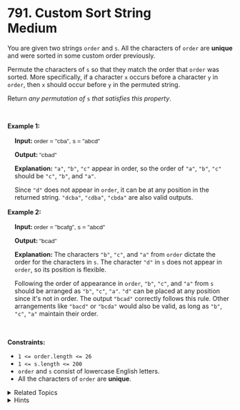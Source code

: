 # 791. Custom Sort String<br> Medium

<p>You are given two strings <code>order</code> and <code>s</code>. All the characters of <code>order</code> are <strong>unique</strong> and were sorted in some custom order previously.</p>

<p>Permute the characters of <code>s</code> so that they match the order that <code>order</code> was sorted. More specifically, if a character <code>x</code> occurs before a character <code>y</code> in <code>order</code>, then <code>x</code> should occur before <code>y</code> in the permuted string.</p>

<p>Return <em>any permutation of </em><code>s</code><em> that satisfies this property</em>.</p>

<p>&nbsp;</p>
<p><strong class="example">Example 1: </strong></p>

<div class="example-block" style="border-color: var(--border-tertiary); border-left-width: 2px; color: var(--text-secondary); font-size: .875rem; margin-bottom: 1rem; margin-top: 1rem; overflow: visible; padding-left: 1rem;">
<p><strong>Input: </strong> <span class="example-io" style="font-family: Menlo,sans-serif; font-size: 0.85rem;"> order = &quot;cba&quot;, s = &quot;abcd&quot; </span></p>

<p><strong>Output: </strong> <span class="example-io" style="font-family: Menlo,sans-serif; font-size: 0.85rem;"> &quot;cbad&quot; </span></p>

<p><strong>Explanation: </strong> <code>&quot;a&quot;</code>, <code>&quot;b&quot;</code>, <code>&quot;c&quot;</code> appear in order, so the order of <code>&quot;a&quot;</code>, <code>&quot;b&quot;</code>, <code>&quot;c&quot;</code> should be <code>&quot;c&quot;</code>, <code>&quot;b&quot;</code>, and <code>&quot;a&quot;</code>.</p>

<p>Since <code>&quot;d&quot;</code> does not appear in <code>order</code>, it can be at any position in the returned string. <code>&quot;dcba&quot;</code>, <code>&quot;cdba&quot;</code>, <code>&quot;cbda&quot;</code> are also valid outputs.</p>
</div>

<p><strong class="example">Example 2: </strong></p>

<div class="example-block" style="border-color: var(--border-tertiary); border-left-width: 2px; color: var(--text-secondary); font-size: .875rem; margin-bottom: 1rem; margin-top: 1rem; overflow: visible; padding-left: 1rem;">
<p><strong>Input: </strong> <span class="example-io" style="font-family: Menlo,sans-serif; font-size: 0.85rem;"> order = &quot;bcafg&quot;, s = &quot;abcd&quot; </span></p>

<p><strong>Output: </strong> <span class="example-io" style="font-family: Menlo,sans-serif; font-size: 0.85rem;"> &quot;bcad&quot; </span></p>

<p><strong>Explanation: </strong> The characters <code>&quot;b&quot;</code>, <code>&quot;c&quot;</code>, and <code>&quot;a&quot;</code> from <code>order</code> dictate the order for the characters in <code>s</code>. The character <code>&quot;d&quot;</code> in <code>s</code> does not appear in <code>order</code>, so its position is flexible.</p>

<p>Following the order of appearance in <code>order</code>, <code>&quot;b&quot;</code>, <code>&quot;c&quot;</code>, and <code>&quot;a&quot;</code> from <code>s</code> should be arranged as <code>&quot;b&quot;</code>, <code>&quot;c&quot;</code>, <code>&quot;a&quot;</code>. <code>&quot;d&quot;</code> can be placed at any position since it&#39;s not in order. The output <code>&quot;bcad&quot;</code> correctly follows this rule. Other arrangements like <code>&quot;bacd&quot;</code> or <code>&quot;bcda&quot;</code> would also be valid, as long as <code>&quot;b&quot;</code>, <code>&quot;c&quot;</code>, <code>&quot;a&quot;</code> maintain their order.</p>
</div>

<p>&nbsp;</p>
<p><strong>Constraints:</strong></p>

<ul>
	<li><code>1 &lt;= order.length &lt;= 26</code></li>
	<li><code>1 &lt;= s.length &lt;= 200</code></li>
	<li><code>order</code> and <code>s</code> consist of lowercase English letters.</li>
	<li>All the characters of <code>order</code> are <strong>unique</strong>.</li>
</ul>


<details>
<summary> Related Topics </summary>

-	`Hash Table`
-	`String`
-	`Sorting`
</details>


<details>
<summary> Hints </summary>

</details>